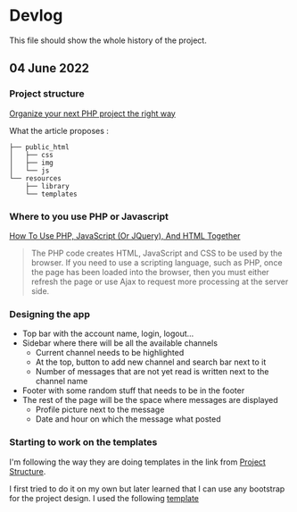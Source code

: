 # Devlog

This file should show the whole history of the project.

## 04 June 2022

### Project structure

[Organize your next PHP project the right way](https://code.tutsplus.com/tutorials/organize-your-next-php-project-the-right-way--net-5873)

What the article proposes : 
```
├── public_html
│   ├── css
│   ├── img
│   └── js
└── resources
    ├── library
    └── templates
```

### Where to you use PHP or Javascript

[How To Use PHP, JavaScript (Or JQuery), And HTML Together](https://cullenwebservices.com/how-to-use-php-javascript-or-jquery-and-html-together/)

> The PHP code creates HTML, JavaScript and CSS to be used by the browser. If you need to use a scripting language, such
> as PHP, once the page has been loaded into the browser, then you must either refresh the page or use Ajax to request 
> more processing at the server side.

### Designing the app

- Top bar with the account name, login, logout...
- Sidebar where there will be all the available channels
  - Current channel needs to be highlighted
  - At the top, button to add new channel and search bar next to it
  - Number of messages that are not yet read is written next to the channel name
- Footer with some random stuff that needs to be in the footer
- The rest of the page will be the space where messages are displayed
  - Profile picture next to the message
  - Date and hour on which the message what posted

### Starting to work on the templates

I'm following the way they are doing templates in the link from [Project Structure](#project-structure).

I first tried to do it on my own but later learned that I can use any bootstrap for the project design.
I used the following [template](https://bootsnipp.com/snippets/1ea0N)